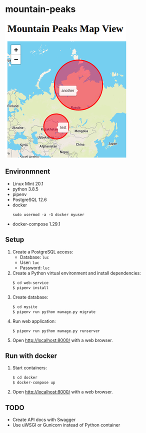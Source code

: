 mountain-peaks
==============

![Screenshot](images/mountain-peaks.png)

Environmnent
------------

- Linux Mint 20.1
- python 3.8.5
- pipenv
- PostgreSQL 12.6
- docker 
    ```
    sudo usermod -a -G docker myuser
    ```
- docker-compose 1.29.1

Setup
-----

1. Create a PostgreSQL access:
    - Database: `luc`
    - User: `luc`
    - Password: `luc`
2. Create a Python virtual environment and install dependencies:
    ```
    $ cd web-service
    $ pipenv install
    ```
3. Create database:
    ```
    $ cd mysite
    $ pipenv run python manage.py migrate
    ```
4. Run web application:
    ```
    $ pipenv run python manage.py runserver
    ```
5. Open <http://localhost:8000/> with a web browser.

Run with docker
---------------

1. Start containers:
    ```
    $ cd docker
    $ docker-compose up
    ```
2. Open <http://localhost:8000/> with a web browser.

TODO
----

- Create API docs with Swagger
- Use uWSGI or Gunicorn instead of Python container
